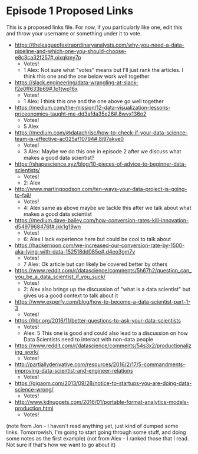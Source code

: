 # Episode 1 Proposed Links

This is a proposed links file.  For now, if you particularly like one, edit this and throw your username or something under it to vote.

* https://theleagueofextraordinaryanalysts.com/why-you-need-a-data-pipeline-and-which-one-you-should-choose-e8c3ca32f257#.oixqkmy7p
    * Votes!
    * 1 Alex: Not sure what "votes" means but I'll just rank the articles.  I think this one and the one below work well together
* https://slack.engineering/data-wrangling-at-slack-f2e0ff633b69#.1o1twp16x
    * Votes!
    * 1 Alex: I think this one and the one above go well together
* https://medium.com/the-mission/12-data-visualization-lessons-priceonomics-taught-me-dd3afda35e26#.8wvx136o2
    * Votes!
    * 5 Alex
* https://medium.com/@datachrisc/how-to-check-if-your-data-science-team-is-effective-ac025af10794#.8i97akye0
    * Votes!
    * 3 Alex: Maybe we do this one in episode 2 after we discuss what makes a good data scientist?
* https://shapescience.xyz/blog/10-pieces-of-advice-to-beginner-data-scientists/
    * Votes!
    * 2: Alex
* http://www.martingoodson.com/ten-ways-your-data-project-is-going-to-fail/
    * Votes!
    * 4: Alex same as above maybe we tackle this after we talk about what makes a good data scientist
* https://medium.dave-bailey.com/how-conversion-rates-kill-innovation-d5497968476f#.jkk1g19wn
    * Votes!
    * 6: Alex I lack experience here but could be cool to talk about
* https://hackernoon.com/we-increased-our-conversion-rate-by-1500-aka-lying-with-data-152518dd085e#.d4eo3gm7v
    * Votes!
    * 7 Alex: Ok article but can likely be covered better by others
* https://www.reddit.com/r/datascience/comments/5h67h2/question_can_you_be_a_data_scientist_if_you_suck/
    * Votes!
    * 2: Alex also brings up the discussion of "what is a data scientist" but gives us a good context to talk about it
* https://www.experfy.com/blog/how-to-become-a-data-scientist-part-1-3
    * Votes!
* https://hbr.org/2016/11/better-questions-to-ask-your-data-scientists
    * Votes!
    * Alex: 5  This one is good and could also lead to a discussion on how Data Scientists need to interact with non-data people
* https://www.reddit.com/r/datascience/comments/54s3x2/productionalizing_work/
    * Votes!
* http://partiallyderivative.com/resources/2016/2/17/5-commandments-improving-data-scientist-and-engineer-relations
    * Votes! 
* https://gigaom.com/2013/09/28/notice-to-startups-you-are-doing-data-science-wrong/
    * Votes!
* http://www.kdnuggets.com/2016/01/portable-format-analytics-models-production.html
    * Votes!


(note from Jon - I haven't read anything yet, just kind of dumped some links.  Tomorrowish, I'm going to start going through some stuff, and doing some notes as the first example)
(not from Alex - I ranked those that I read.  Not sure if that's how we want to go about it)


